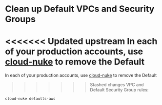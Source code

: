 # Clean up Default VPCs and Security Groups

<<<<<<< Updated upstream
In each of your production accounts, use [cloud-nuke](https://github.com/tnn-tnn-tnn-tnn-tnn-gruntwork-io/cloud-nuke) to remove the Default
=======
In each of your production accounts, use [cloud-nuke](https://github.com/tnn-gruntwork-io/cloud-nuke) to remove the Default
>>>>>>> Stashed changes
VPC and Default Security Group rules:

```bash
cloud-nuke defaults-aws
```
